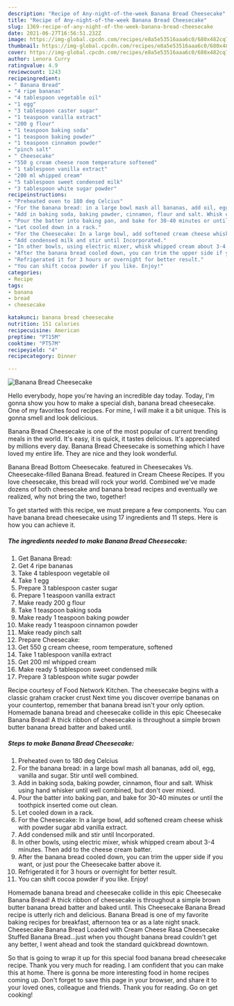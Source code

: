 ```yaml
---
description: "Recipe of Any-night-of-the-week Banana Bread Cheesecake"
title: "Recipe of Any-night-of-the-week Banana Bread Cheesecake"
slug: 1369-recipe-of-any-night-of-the-week-banana-bread-cheesecake
date: 2021-06-27T16:56:51.232Z
image: https://img-global.cpcdn.com/recipes/e8a5e53516aaa6c0/680x482cq70/banana-bread-cheesecake-recipe-main-photo.jpg
thumbnail: https://img-global.cpcdn.com/recipes/e8a5e53516aaa6c0/680x482cq70/banana-bread-cheesecake-recipe-main-photo.jpg
cover: https://img-global.cpcdn.com/recipes/e8a5e53516aaa6c0/680x482cq70/banana-bread-cheesecake-recipe-main-photo.jpg
author: Lenora Curry
ratingvalue: 4.9
reviewcount: 1243
recipeingredient:
- " Banana Bread"
- "4 ripe bananas"
- "4 tablespoon vegetable oil"
- "1 egg"
- "3 tablespoon caster sugar"
- "1 teaspoon vanilla extract"
- "200 g flour"
- "1 teaspoon baking soda"
- "1 teaspoon baking powder"
- "1 teaspoon cinnamon powder"
- "pinch salt"
- " Cheesecake"
- "550 g cream cheese room temperature softened"
- "1 tablespoon vanilla extract"
- "200 ml whipped cream"
- "5 tablespoon sweet condensed milk"
- "3 tablespoon white sugar powder"
recipeinstructions:
- "Preheated oven to 180 deg Celcius"
- "For the banana bread: in a large bowl mash all bananas, add oil, egg, vanilla and sugar. Stir until well combined."
- "Add in baking soda, baking powder, cinnamon, flour and salt. Whisk using hand whisker until well combined, but don&#39;t over mixed."
- "Pour the batter into baking pan, and bake for 30-40 minutes or until the toothpick inserted come out clean."
- "Let cooled down in a rack."
- "For the Cheesecake: In a large bowl, add softened cream cheese whisk with powder sugar abd vanilla extract."
- "Add condensed milk and stir until Incorporated."
- "In other bowls, using electric mixer, whisk whipped cream about 3-4 minutes. Then add to the cheese cream batter."
- "After the banana bread cooled down, you can trim the upper side if you want, or just pour the Cheesecake batter above it."
- "Refrigerated it for 3 hours or overnight for better result."
- "You can shift cocoa powder if you like. Enjoy!"
categories:
- Recipe
tags:
- banana
- bread
- cheesecake

katakunci: banana bread cheesecake 
nutrition: 151 calories
recipecuisine: American
preptime: "PT15M"
cooktime: "PT57M"
recipeyield: "4"
recipecategory: Dinner

---
```



![Banana Bread Cheesecake](https://img-global.cpcdn.com/recipes/e8a5e53516aaa6c0/680x482cq70/banana-bread-cheesecake-recipe-main-photo.jpg)

Hello everybody, hope you're having an incredible day today. Today, I'm gonna show you how to make a special dish, banana bread cheesecake. One of my favorites food recipes. For mine, I will make it a bit unique. This is gonna smell and look delicious.

Banana Bread Cheesecake is one of the most popular of current trending meals in the world. It's easy, it is quick, it tastes delicious. It's appreciated by millions every day. Banana Bread Cheesecake is something which I have loved my entire life. They are nice and they look wonderful.

Banana Bread Bottom Cheesecake. featured in Cheesecakes Vs. Cheesecake-filled Banana Bread. featured in Cream Cheese Recipes. If you love cheesecake, this bread will rock your world. Combined we&#39;ve made dozens of both cheesecake and banana bread recipes and eventually we realized, why not bring the two, together!


To get started with this recipe, we must prepare a few components. You can have banana bread cheesecake using 17 ingredients and 11 steps. Here is how you can achieve it.

<!--inarticleads1-->

##### The ingredients needed to make Banana Bread Cheesecake:

1. Get  Banana Bread:
1. Get 4 ripe bananas
1. Take 4 tablespoon vegetable oil
1. Take 1 egg
1. Prepare 3 tablespoon caster sugar
1. Prepare 1 teaspoon vanilla extract
1. Make ready 200 g flour
1. Take 1 teaspoon baking soda
1. Make ready 1 teaspoon baking powder
1. Make ready 1 teaspoon cinnamon powder
1. Make ready pinch salt
1. Prepare  Cheesecake:
1. Get 550 g cream cheese, room temperature, softened
1. Take 1 tablespoon vanilla extract
1. Get 200 ml whipped cream
1. Make ready 5 tablespoon sweet condensed milk
1. Prepare 3 tablespoon white sugar powder


Recipe courtesy of Food Network Kitchen. The cheesecake begins with a classic graham cracker crust Next time you discover overripe bananas on your countertop, remember that banana bread isn&#39;t your only option. Homemade banana bread and cheesecake collide in this epic Cheesecake Banana Bread! A thick ribbon of cheesecake is throughout a simple brown butter banana bread batter and baked until. 

<!--inarticleads2-->

##### Steps to make Banana Bread Cheesecake:

1. Preheated oven to 180 deg Celcius
1. For the banana bread: in a large bowl mash all bananas, add oil, egg, vanilla and sugar. Stir until well combined.
1. Add in baking soda, baking powder, cinnamon, flour and salt. Whisk using hand whisker until well combined, but don&#39;t over mixed.
1. Pour the batter into baking pan, and bake for 30-40 minutes or until the toothpick inserted come out clean.
1. Let cooled down in a rack.
1. For the Cheesecake: In a large bowl, add softened cream cheese whisk with powder sugar abd vanilla extract.
1. Add condensed milk and stir until Incorporated.
1. In other bowls, using electric mixer, whisk whipped cream about 3-4 minutes. Then add to the cheese cream batter.
1. After the banana bread cooled down, you can trim the upper side if you want, or just pour the Cheesecake batter above it.
1. Refrigerated it for 3 hours or overnight for better result.
1. You can shift cocoa powder if you like. Enjoy!


Homemade banana bread and cheesecake collide in this epic Cheesecake Banana Bread! A thick ribbon of cheesecake is throughout a simple brown butter banana bread batter and baked until. This Cheesecake Banana Bread recipe is utterly rich and delicious. Banana Bread is one of my favorite baking recipes for breakfast, afternoon tea or as a late night snack. Cheesecake Banana Bread Loaded with Cream Cheese Rasa Cheesecake Stuffed Banana Bread…just when you thought banana bread couldn&#39;t get any better, I went ahead and took the standard quickbread downtown. 

So that is going to wrap it up for this special food banana bread cheesecake recipe. Thank you very much for reading. I am confident that you can make this at home. There is gonna be more interesting food in home recipes coming up. Don't forget to save this page in your browser, and share it to your loved ones, colleague and friends. Thank you for reading. Go on get cooking!
